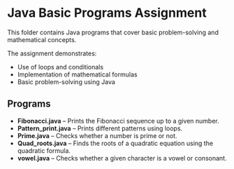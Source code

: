 # Java Basic Programs Assignment

This folder contains Java programs that cover basic problem-solving and mathematical concepts.

The assignment demonstrates:

- Use of loops and conditionals  
- Implementation of mathematical formulas  
- Basic problem-solving using Java  

## Programs
- **Fibonacci.java** – Prints the Fibonacci sequence up to a given number.  
- **Pattern_print.java** – Prints different patterns using loops.  
- **Prime.java** – Checks whether a number is prime or not.  
- **Quad_roots.java** – Finds the roots of a quadratic equation using the quadratic formula.  
- **vowel.java** – Checks whether a given character is a vowel or consonant.  

